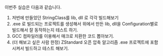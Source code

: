 이번주 실습은 다음과 같습니다.
1. 저번에 만들었던 StringClass를 lib, dll 로 각각 빌드해보기
2. .exe 로 빌드되는 프로젝트를 생성해서 위에서 만든 lib, dll을 Configuration별로 빌드해서 잘 동작하는지 테스트 하기.
3. GCC 컴파일러를 이용해서 매크로 치환한 코드 뽑아보기.
4. (더 해보고 싶은 사람 한정) ZStandard 오픈 압축 알고리즘 .exe 프로젝트에 포함시켜서 빌드하고 테스트 해보기.